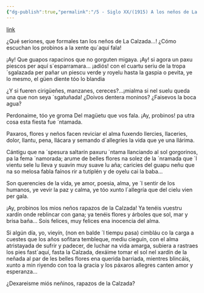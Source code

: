 ```yaml
---
{"dg-publish":true,"permalink":"/5 - Siglo XX/(1915) A los neños de La Calzada/","tags":["#Siglo_20","central","a1915","Pachín_de_Melás","escrito","Gijón","poema"]}
---
```


[link](https://pachindemelas.com/Obras/PoeFueVol01.htm)

¿Qué seriones, que formales
tan los neños de La Calzada…!
¿Cómo escuchan los probinos
a la xente qu´aquí fala!

¡Ay! Que guapos rapacinos
que no gorguten migaya.
¡Ay! si agora un paxu piescos
per aquí s´esparramara…
¡adiós! con el cuartu seriu
de la tropa ´sgalazada
per pañar un piescu verde
y royelu hasta la gaspia
o pevita, ye lo mesmo,
el güen diente tóo lo blandia

¿Y si fueren cirigüeñes,
manzanes, cereces?…¡mialma
si nel suelu queda una
que non seya ´sgatuñada!
¿Doivos dentera moninos?
¿Faisevos la boca agua?

Perdonaime, tóo ye groma
Del magüetu que vos fala.
¡Ay, probinos! pa utra cosa
esta fiesta fue ´ntamada.

Paxaros, flores y neños
facen reviciar el alma
fuxendo llercies, llaceries,
dolor, llantu, pena, llácara
y semando d´allegríes
la vida que ye una llárima.

Cántigu que na ´spesura
saltarín paxuru ´ntama
llanciando al sol gorgorinos,
pa la fema ´namorada;
arume de belles flores
na solez de la ´nramada
que ´l vientu sele lu lleva
y suavin muy suave lu aña;
caricies del guapu neñu
que na so melosa fabla
faínos rir a tutiplén
y de oyelu cai la baba…

Son querencies de la vida,
ye amor, poesia, alma,
ye ´l sentir de los humanos,
ye vevir la paz y calma,
ye tóo xunto l´allegría
que del cielu vien per gala.

¡Ay, probinos los mios neños
rapazos de la Calzada!
Ya tenéis vuestru xardín
onde reblincar con gana;
ya tenéis flores y árboles
que sol, mar y brisa baña…
Sois felices, muy felices
ena inocencia del alma.

Si algún día, yo, vieyín,
(non en balde ´l tiempu pasa)
cimbláu co la carga a cuestes
que los años sofitara
tembleque, mediu cieguín,
con el alma atristayada
de sufrir y padecer,
de luchar na vida amarga,
subiera a rastraes los pies
fast´aquí, fasta la Calzada,
dexáime tomar el sol
nel xardín de la neñada
al par de les belles flores
ena querida barriada,
mientres blincáis, xunto a min
riyendo con toa la gracia
y los páxaros allegres
canten amor y esperanza…

¿Dexareisme miós neñinos,
rapazos de la Calzada?